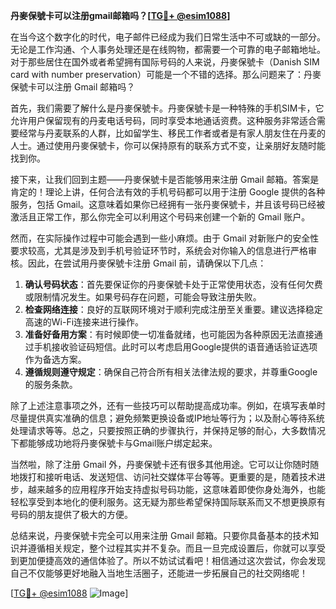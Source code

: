 **丹麥保號卡可以注册gmail邮箱吗？[[TG💪+ @esim1088](https://t.me/s/esim1088)]**

在当今这个数字化的时代，电子邮件已经成为我们日常生活中不可或缺的一部分。无论是工作沟通、个人事务处理还是在线购物，都需要一个可靠的电子邮箱地址。对于那些居住在国外或者希望拥有国际号码的人来说，丹麥保號卡（Danish SIM card with number preservation）可能是一个不错的选择。那么问题来了：丹麥保號卡可以注册 Gmail 邮箱吗？

首先，我们需要了解什么是丹麥保號卡。丹麥保號卡是一种特殊的手机SIM卡，它允许用户保留现有的丹麦电话号码，同时享受本地通话资费。这种服务非常适合需要经常与丹麦联系的人群，比如留学生、移民工作者或者是有家人朋友住在丹麦的人士。通过使用丹麥保號卡，你可以保持原有的联系方式不变，让亲朋好友随时能找到你。

接下来，让我们回到主题——丹麥保號卡是否能够用来注册 Gmail 邮箱。答案是肯定的！理论上讲，任何合法有效的手机号码都可以用于注册 Google 提供的各种服务，包括 Gmail。这意味着如果你已经拥有一张丹麥保號卡，并且该号码已经被激活且正常工作，那么你完全可以利用这个号码来创建一个新的 Gmail 账户。

然而，在实际操作过程中可能会遇到一些小麻烦。由于 Gmail 对新账户的安全性要求较高，尤其是涉及到手机号验证环节时，系统会对你输入的信息进行严格审核。因此，在尝试用丹麥保號卡注册 Gmail 前，请确保以下几点：

1. **确认号码状态**：首先要保证你的丹麥保號卡处于正常使用状态，没有任何欠费或限制情况发生。如果号码存在问题，可能会导致注册失败。
2. **检查网络连接**：良好的互联网环境对于顺利完成注册至关重要。建议选择稳定高速的Wi-Fi连接来进行操作。
3. **准备好备用方案**：有时候即使一切准备就绪，也可能因为各种原因无法直接通过手机接收验证码短信。此时可以考虑启用Google提供的语音通话验证选项作为备选方案。
4. **遵循规则遵守规定**：确保自己符合所有相关法律法规的要求，并尊重Google的服务条款。

除了上述注意事项之外，还有一些技巧可以帮助提高成功率。例如，在填写表单时尽量提供真实准确的信息；避免频繁更换设备或IP地址等行为；以及耐心等待系统处理请求等等。总之，只要按照正确的步骤执行，并保持足够的耐心，大多数情况下都能够成功地将丹麥保號卡与Gmail账户绑定起来。

当然啦，除了注册 Gmail 外，丹麥保號卡还有很多其他用途。它可以让你随时随地拨打和接听电话、发送短信、访问社交媒体平台等等。更重要的是，随着技术进步，越来越多的应用程序开始支持虚拟号码功能，这意味着即使你身处海外，也能轻松享受到本地化的便利服务。这无疑为那些希望保持国际联系而又不想更换原有号码的朋友提供了极大的方便。

总结来说，丹麥保號卡完全可以用来注册 Gmail 邮箱。只要你具备基本的技术知识并遵循相关规定，整个过程其实并不复杂。而且一旦完成设置后，你就可以享受到更加便捷高效的通信体验了。所以不妨试试看吧！相信通过这次尝试，你会发现自己不仅能够更好地融入当地生活圈子，还能进一步拓展自己的社交网络呢！

[[TG💪+ @esim1088](https://t.me/s/esim1088) ![Image](https://i.postimg.cc/4NQfJmqS/Snipaste-2025-05-13-00-14-12.png)]